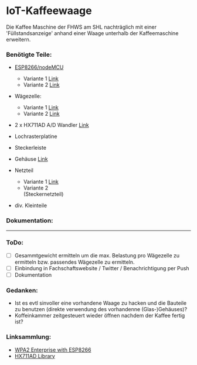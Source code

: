 # IoT-Kaffeewaage
Die Kaffee Maschine der FHWS am SHL nachträglich mit einer 'Füllstandsanzeige' anhand einer Waage unterhalb der Kaffeemaschine erweitern.


### Benötigte Teile:
* [ESP8266/nodeMCU](https://en.wikipedia.org/wiki/NodeMCU)
    * Variante 1  [Link](http://www.ebay.de/itm/WeMos-D1-WiFi-ESP8266-IoT-im-UNO-Format-NodeMCU-Lua-ESP-12E-DIY-Arduino-IDE-E24-/172436939911?var=&hash=item28260ae487:g:cg8AAOSw-0xYSy7y)
    * Variante 2  [Link](https://www.ebay.de/itm/NodeMcu-Lua-WIFI-Netzwerk-entwicklungs-board-basiert-ESP8266-CP2102-Board-TE390/281892539846?_trkparms=aid%3D555018%26algo%3DPL.SIM%26ao%3D2%26asc%3D46153%26meid%3D38c5c7ce32e24b6ea4abd20b38c03c5b%26pid%3D100005%26rk%3D1%26rkt%3D6%26mehot%3Dag%26sd%3D122751004851&_trksid=p2047675.c100005.m1851)
* Wägezelle:  
    * Variante 1  [Link](https://www.ebay.de/itm/4Stuck-15cm-Bridge-Karosserie-Wagezellenwaage-Elektronische-Wagezelle-50Kg-/351943785939?hash=item51f17bfdd3:g:U3gAAOSwCMFZ5nbo)
    * Variante 2  [Link](https://www.ebay.de/itm/5KG-Bewegliche-Waage-Wiegesensor-Wagezelle-mit-HX711AD-Gewicht-Sensor-Modul-/142311366767?hash=item21226b206f:g:q4cAAOSwWxNYxkyI)

* 2 x HX711AD A/D Wandler [Link](https://www.ebay.de/itm/5PCS-Arduino-HX711-Sensor-Dual-Channel-24-Bit-Precision-A-D-Module-TE201-/381273089433?hash=item58c5a5a599:g:kGAAAOSw9eVXVXMF) 
* Lochrasterplatine
* Steckerleiste
* Gehäuse [Link](https://www.ebay.de/itm/Industriegehause-Leergehause-Verteilerkasten-Schaltschrank-Verteilergehause-/191727919905?var=&hash=item2ca3dfe321:g:DNgAAOSwwbdWNJdn)
* Netzteil   
    * Variante 1  [Link](http://www.ebay.de/itm/MeanWell-Netzteile-RS-Serie-Schaltnetzteile-3-3V-5V-12V-15V-24V-48V-/231152362481?var=&hash=item35d1c123f1:g:EVAAAOSwiYFXEe04)
    * Variante 2  
    (Steckernetzteil)
* div. Kleinteile
### Dokumentation:





***

### ToDo:

- [ ] Gesammtgewicht ermitteln um die max. Belastung pro Wägezelle zu ermitteln bzw. passendes Wägezelle zu ermitteln.
- [ ] Einbindung in Fachschaftswebsite / Twitter / Benachrichtigung per Push
- [ ] Dokumentation

### Gedanken:

* Ist es evtl sinvoller eine vorhandene Waage zu hacken und die Bauteile zu benutzen (direkte verwendung des vorhandenne (Glas-)Gehäuses)?
* Koffeinkammer zeitgesteuert wieder öffnen nachdem der Kaffee fertig ist?


### Linksammlung:
* [WPA2 Enterprise with ESP8266](https://www.hallgeirholien.no/post/esp8266-eap/)
* [HX711AD Library](https://github.com/bogde/HX711)

